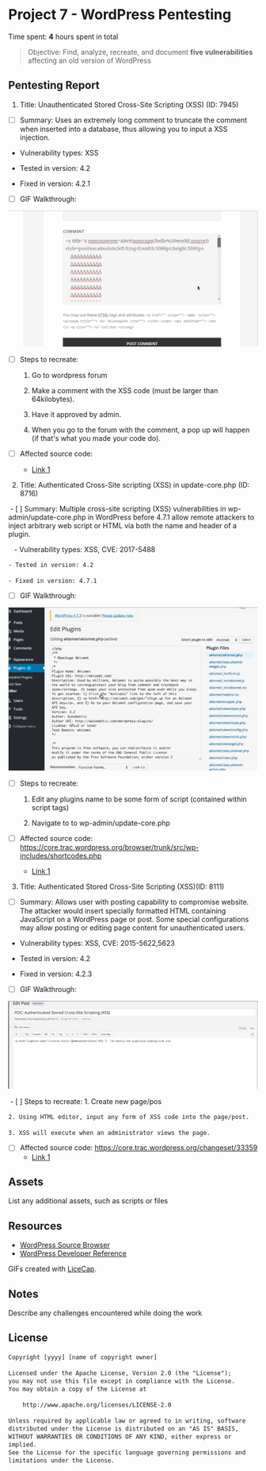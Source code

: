 # Project 7 - WordPress Pentesting

Time spent: **4** hours spent in total

> Objective: Find, analyze, recreate, and document **five vulnerabilities** affecting an old version of WordPress

## Pentesting Report

1. Title: Unauthenticated Stored Cross-Site Scripting (XSS) (ID: 7945)

- [ ] Summary: Uses an extremely long comment to truncate the comment when inserted into a database, thus allowing you to input a XSS injection.

- Vulnerability types: XSS

- Tested in version: 4.2

- Fixed in version: 4.2.1

- [ ] GIF Walkthrough: 
  
<img
src='https://github.com/RobPiccirillo/WordpressVsKali/blob/master/exploit1.gif'
title='Video Walkthrough' width='' alt='Video Walkthrough' />  
  
  - [ ] Steps to recreate: 
  
	1. Go to wordpress forum
	
	2. Make a comment with the XSS code (must be larger than 64kilobytes).
		
	3. Have it approved by admin.
	
	4. When you go to the forum with the comment, a pop up will happen (if that's what you 		made your code do).
	
  - [ ] Affected source code:
    - [Link 1](https://klikki.fi/adv/wordpress2.html)
    
2. Title: Authenticated Cross-Site scripting (XSS) in update-core.php (ID: 8716)

  - [ ] Summary: Multiple cross-site scripting (XSS) vulnerabilities in wp-admin/update-core.php in WordPress before 4.7.1 allow remote attackers to inject arbitrary web script or HTML via both the name and header of a plugin.
  
    - Vulnerability types: XSS, CVE: 2017-5488
    
    - Tested in version: 4.2
    
    - Fixed in version: 4.7.1
  - [ ] GIF Walkthrough: 
  
<img
src='https://github.com/RobPiccirillo/WordpressVsKali/blob/master/exploit4.gif'
title='Video Walkthrough' width='' alt='Video Walkthrough' />  

  - [ ] Steps to recreate:
  
  	1. Edit any plugins name to be some form of script (contained within script tags)
	
	2. Navigate to to wp-admin/update-core.php
	
  - [ ] Affected source code: https://core.trac.wordpress.org/browser/trunk/src/wp-includes/shortcodes.php
    - [Link 1](https://wpvulndb.com/vulnerabilities/8716)
    
3. Title: Authenticated Stored Cross-Site Scripting (XSS)(ID: 8111)

  - [ ] Summary: Allows user with posting capability to compromise website. The attacker would insert specially formatted HTML containing JavaScript on a WordPress page or post. Some special configurations may allow posting or editing page content for unauthenticated users. 

- Vulnerability types: XSS, CVE: 2015-5622,5623

- Tested in version: 4.2

- Fixed in version: 4.2.3

- [ ] GIF Walkthrough: 
  
<img
src='https://github.com/RobPiccirillo/WordpressVsKali/blob/master/exploit3.gif'
title='Video Walkthrough' width='' alt='Video Walkthrough' />  
  
  - [ ] Steps to recreate:
	1. Create new page/pos
	
	2. Using HTML editor, input any form of XSS code into the page/post.
	
	3. XSS will execute when an administrator views the page.
	
  - [ ] Affected source code: https://core.trac.wordpress.org/changeset/33359
    - [Link 1](https://wpvulndb.com/vulnerabilities/8111)


## Assets

List any additional assets, such as scripts or files

## Resources

- [WordPress Source Browser](https://core.trac.wordpress.org/browser/)
- [WordPress Developer Reference](https://developer.wordpress.org/reference/)

GIFs created with [LiceCap](http://www.cockos.com/licecap/).

## Notes

Describe any challenges encountered while doing the work

## License

    Copyright [yyyy] [name of copyright owner]

    Licensed under the Apache License, Version 2.0 (the "License");
    you may not use this file except in compliance with the License.
    You may obtain a copy of the License at

        http://www.apache.org/licenses/LICENSE-2.0

    Unless required by applicable law or agreed to in writing, software
    distributed under the License is distributed on an "AS IS" BASIS,
    WITHOUT WARRANTIES OR CONDITIONS OF ANY KIND, either express or implied.
    See the License for the specific language governing permissions and
    limitations under the License.
